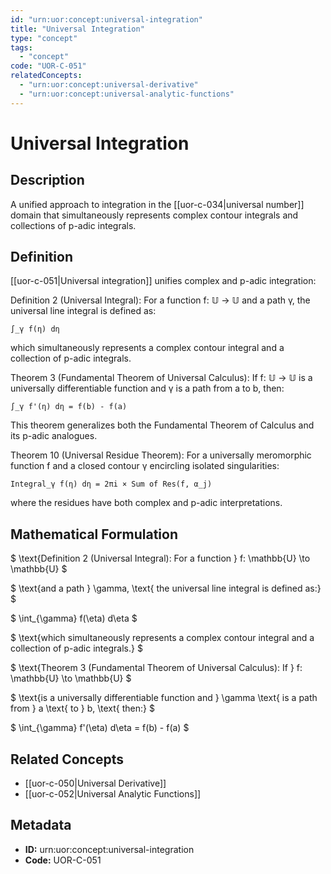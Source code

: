 ```yaml
---
id: "urn:uor:concept:universal-integration"
title: "Universal Integration"
type: "concept"
tags:
  - "concept"
code: "UOR-C-051"
relatedConcepts:
  - "urn:uor:concept:universal-derivative"
  - "urn:uor:concept:universal-analytic-functions"
---
```


# Universal Integration

## Description

A unified approach to integration in the [[uor-c-034|universal number]] domain that simultaneously represents complex contour integrals and collections of p-adic integrals.

## Definition

[[uor-c-051|Universal integration]] unifies complex and p-adic integration:

Definition 2 (Universal Integral): For a function f: 𝕌 → 𝕌 and a path γ, the universal line integral is defined as:

`∫_γ f(η) dη`

which simultaneously represents a complex contour integral and a collection of p-adic integrals.

Theorem 3 (Fundamental Theorem of Universal Calculus): If f: 𝕌 → 𝕌 is a universally differentiable function and γ is a path from a to b, then:

`∫_γ f'(η) dη = f(b) - f(a)`

This theorem generalizes both the Fundamental Theorem of Calculus and its p-adic analogues.

Theorem 10 (Universal Residue Theorem): For a universally meromorphic function f and a closed contour γ encircling isolated singularities:

`Integral_γ f(η) dη = 2πi × Sum of Res(f, α_j)`

where the residues have both complex and p-adic interpretations.

## Mathematical Formulation

$
\text{Definition 2 (Universal Integral): For a function } f: \mathbb{U} \to \mathbb{U}
$

$
\text{and a path } \gamma, \text{ the universal line integral is defined as:}
$

$
\int_{\gamma} f(\eta) d\eta
$

$
\text{which simultaneously represents a complex contour integral and a collection of p-adic integrals.}
$

$
\text{Theorem 3 (Fundamental Theorem of Universal Calculus): If } f: \mathbb{U} \to \mathbb{U}
$

$
\text{is a universally differentiable function and } \gamma \text{ is a path from } a \text{ to } b, \text{ then:}
$

$
\int_{\gamma} f'(\eta) d\eta = f(b) - f(a)
$

## Related Concepts

- [[uor-c-050|Universal Derivative]]
- [[uor-c-052|Universal Analytic Functions]]

## Metadata

- **ID:** urn:uor:concept:universal-integration
- **Code:** UOR-C-051
